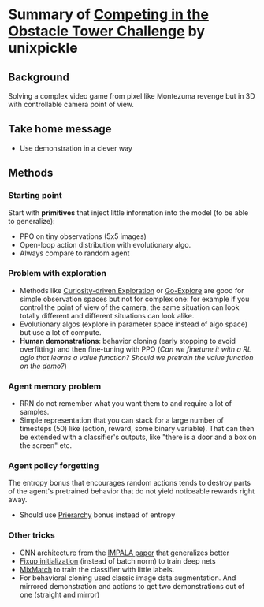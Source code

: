 # Summary of [Competing in the Obstacle Tower Challenge](https://blog.aqnichol.com/2019/07/24/competing-in-the-obstacle-tower-challenge/) by unixpickle

## Background
Solving a complex video game from pixel like Montezuma revenge but in 3D with controllable camera point of view.

## Take home message
* Use demonstration in a clever way

## Methods
### Starting point
Start with **primitives** that inject little information into the model (to be able to generalize):
* PPO on tiny observations (5x5 images)
* Open-loop action distribution with evolutionary algo.
* Always compare to random agent

### Problem with exploration
* Methods like [Curiosity-driven Exploration](https://arxiv.org/pdf/1705.05363.pdf) or [Go-Explore](https://arxiv.org/pdf/1901.10995.pdf)
are good for simple observation spaces but not for complex one: for example if you control the point of view of the camera, 
the same situation can look totally different and different situations can look alike. 
* Evolutionary algos (explore in parameter space instead of algo space) but use a lot of compute. 
* **Human demonstrations**: behavior cloning (early stopping to avoid overfitting) and then fine-tuning with PPO (*Can we finetune it with a RL aglo that learns a value function? Should we pretrain the value function on the demo?*)

### Agent memory problem
* RRN do not remember what you want them to and require a lot of samples.
* Simple representation that you can stack for a large number of timesteps (50) like (action, reward, some binary variable).
That can then be extended with a classifier's outputs, like "there is a door and a box on the screen" etc. 

### Agent policy forgetting
The entropy bonus that encourages random actions tends to destroy parts of the agent's pretrained behavior that do not yield noticeable rewards right away. 
* Should use [Prierarchy](https://blog.aqnichol.com/2019/04/03/prierarchy-implicit-hierarchies/) bonus instead of entropy

### Other tricks
* CNN architecture from the [IMPALA paper](https://arxiv.org/abs/1802.01561) that generalizes better
* [Fixup initialization](https://arxiv.org/abs/1901.09321) (instead of batch norm) to train deep nets
* [MixMatch](https://arxiv.org/abs/1905.02249) to train the classifier with little labels.
* For behavioral cloning used classic image data augmentation. And mirrored demonstration and actions to get two demonstrations out of one (straight and mirror)